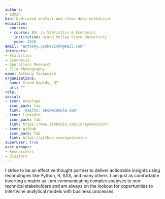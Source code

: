 ```yaml
---
authors:
- admin
bio: Dedicated analyst and clean data enthusiast.
education:
  courses:
  - course: BSc in Statistics & Economics
    institution: Grand Valley State University
    year: 2020
email: "anthony.yoskovich@gmail.com"
interests:
- Statistics
- Economics
- Operations Research
- Film Photography
name: Anthony Yoskovich
organizations:
- name: Grand Rapids, MI
  url: ""
role: 
social:
- icon: envelope
  icon_pack: fas
  link: 'mailto: abc@example.com'
- icon: linkedin
  icon_pack: fab
  link: https://www.linkedin.com/in/ayoskovich/
- icon: github
  icon_pack: fab
  link: https://github.com/ayoskovich
superuser: true
user_groups:
- Researchers
- Visitors
---
```


I strive to be an effective thought partner to deliver actionable insights using technologies like Python, R, SAS, and many others. I am just as comfortable inverting a matrix as I am communicating complex analyses to non-technical stakeholders and am always on the lookout for opportunities to intertwine analytical models with business processes. 



